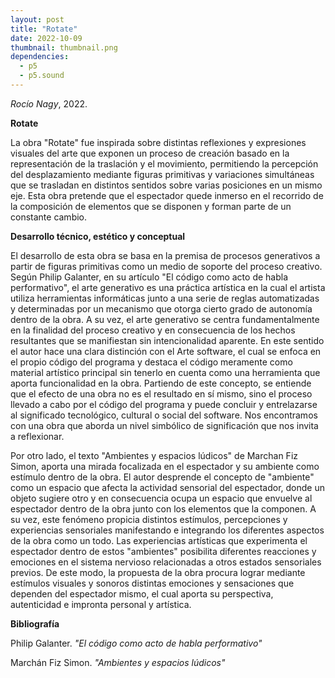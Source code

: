 ```yaml
---
layout: post
title: "Rotate"
date: 2022-10-09
thumbnail: thumbnail.png
dependencies:
  - p5
  - p5.sound
---
```


<div id="div-sketch">
  <script type="text/javascript" src="sketch.js"></script>
</div>

_Rocío Nagy_, 2022.

**Rotate**

La obra "Rotate" fue inspirada sobre distintas reflexiones y expresiones visuales del arte que exponen un proceso de creación basado en la representación de la traslación y el movimiento, permitiendo la percepción del desplazamiento mediante figuras primitivas y variaciones simultáneas que se trasladan en distintos sentidos sobre varias posiciones en un mismo eje. Esta obra pretende que el espectador quede inmerso en el recorrido de la composición de elementos que se disponen y forman parte de un constante cambio.

**Desarrollo técnico, estético y conceptual**

El desarrollo de esta obra se basa en la premisa de procesos generativos a partir de figuras primitivas como un medio de soporte del proceso creativo. Según Philip Galanter, en su artículo "El código como acto de habla performativo", el arte generativo es una práctica artística en la cual el artista utiliza herramientas informáticas junto a una serie de reglas automatizadas y determinadas por un mecanismo que otorga cierto grado de autonomía dentro de la obra. A su vez, el arte generativo se centra fundamentalmente en la finalidad del proceso creativo y en consecuencia de los hechos resultantes que se manifiestan sin intencionalidad aparente. En este sentido el autor hace una clara distinción con el Arte software, el cual se enfoca en el propio código del programa y destaca el código meramente como material artístico principal sin tenerlo en cuenta como una herramienta que aporta funcionalidad en la obra. Partiendo de este concepto, se entiende que el efecto de una obra no es el resultado en sí mismo, sino el proceso llevado a cabo por el código del programa y puede concluir y entrelazarse al significado tecnológico, cultural o social del software. Nos encontramos con una obra que aborda un nivel simbólico de significación que nos invita a reflexionar.

Por otro lado, el texto "Ambientes y espacios lúdicos" de Marchan Fiz Simon, aporta una mirada focalizada en el espectador y su ambiente como estímulo dentro de la obra. El autor desprende el concepto de "ambiente" como un espacio que afecta la actividad sensorial del espectador, donde un objeto sugiere otro y en consecuencia ocupa un espacio que envuelve al espectador dentro de la obra junto con los elementos que la componen. A su vez, este fenómeno propicia distintos estímulos, percepciones y experiencias sensoriales manifestando e integrando los diferentes aspectos de la obra como un todo. Las experiencias artísticas que experimenta el espectador dentro de estos "ambientes" posibilita diferentes reacciones y emociones en el sistema nervioso relacionadas a otros estados sensoriales previos. De este modo, la propuesta de la obra procura lograr mediante estímulos visuales y sonoros distintas emociones y sensaciones que dependen del espectador mismo, el cual aporta su perspectiva, autenticidad e impronta personal y artística. 

**Bibliografía**

Philip Galanter. _"El código como acto de habla performativo"_

Marchán Fiz Simon. _"Ambientes y espacios lúdicos"_